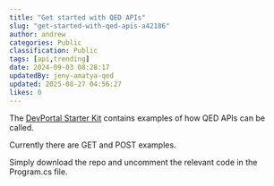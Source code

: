 ```yaml
---
title: "Get started with QED APIs"
slug: "get-started-with-qed-apis-a42186"
author: andrew
categories: Public
classification: Public
tags: [api,trending]
date: 2024-09-03 08:28:17 
updatedBy: jeny-amatya-qed
updated: 2025-08-27 04:56:27 
likes: 0
---
```


The [DevPortal Starter Kit](https://github.com/QED-DeveloperPortal/DevPortal-Starter-Kit) contains examples of how QED APIs can be called.

Currently there are GET and POST examples.

Simply download the repo and uncomment the relevant code in the Program.cs file.